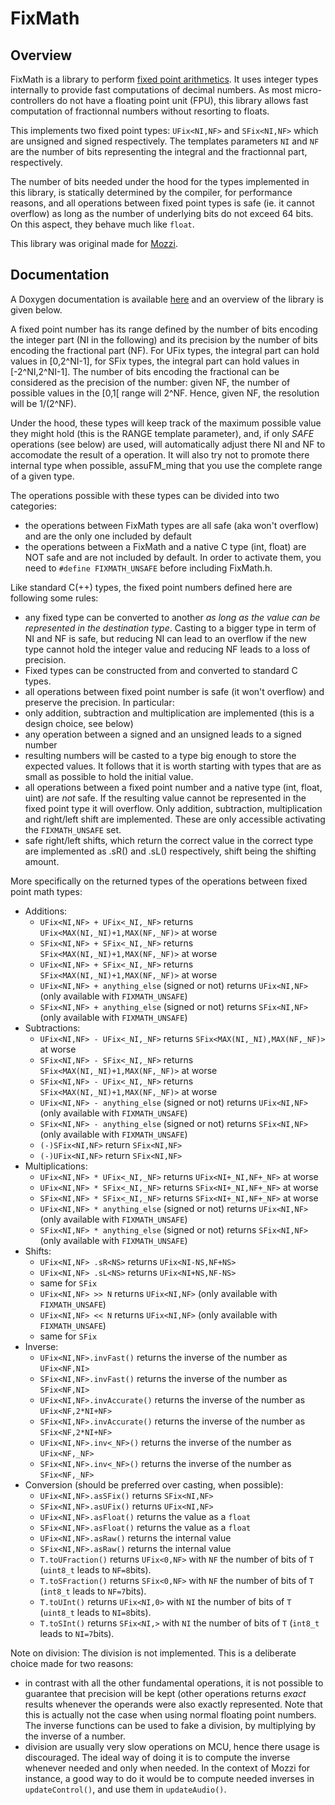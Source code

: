 # FixMath

## Overview

FixMath is a library to perform [fixed point arithmetics](https://en.wikipedia.org/wiki/Fixed-point_arithmetic). It uses integer types internally to provide fast computations of decimal numbers. As most micro-controllers do not have a floating point unit (FPU), this library allows fast computation of fractionnal numbers without resorting to floats.

This implements two fixed point types: `UFix<NI,NF>` and `SFix<NI,NF>` which are unsigned and signed respectively. The templates parameters `NI` and `NF` are the number of bits representing the integral and the fractionnal part, respectively.

The number of bits needed under the hood for the types implemented in this library, is statically determined by the compiler, for performance reasons, and all operations between fixed point types is safe (ie. it cannot overflow) as long as the number of underlying bits do not exceed 64 bits. On this aspect, they behave much like `float`.

This library was original made for [Mozzi](https://sensorium.github.io/Mozzi/).



## Documentation

A Doxygen documentation is available [here](https://tomcombriat.github.io/FixMath/docs/html/) and an overview of the library is given below.

A fixed point number has its range defined by the number of bits encoding the integer part (NI 
in the following) and its precision by the number of bits encoding the fractional part (NF). For UFix types, the integral part can hold values in [0,2^NI-1], for SFix types, the integral part can hold values in [-2^NI,2^NI-1]. The number of bits encoding the fractional can be considered as the precision of the number: given NF, the number of possible values in the  [0,1[ range will 2^NF. Hence, given NF, the resolution will be 1/(2^NF).

Under the hood, these types will keep track of the maximum possible value they might hold (this is the RANGE template parameter), and, if only *SAFE* operations (see below) are used, will automatically adjust there NI and NF to accomodate the result of a operation. It will also try not to promote there internal type when possible, assuFM_ming that you use the complete range of a given type.

The operations possible with these types can be divided into two categories:
- the operations between FixMath types are all safe (aka won't overflow) and are the only one included by default
- the operations between a FixMath and a native C type (int, float) are NOT safe and are not included by default. In order to activate them, you need to `#define FIXMATH_UNSAFE` before including FixMath.h.


Like standard C(++) types, the fixed point numbers defined here are following some rules:
- any fixed type can be converted to another *as long as the value can be represented in the destination type*. Casting to a bigger type in term of NI and NF is safe, but reducing NI can lead to an overflow if the new type cannot hold the integer value and reducing NF leads to a loss of precision.
- Fixed types can be constructed from and converted to standard C types.
- all operations between fixed point number is safe (it won't overflow) and preserve the precision. In particular:
- only addition, subtraction and multiplication are implemented (this is a design choice, see below)
- any operation between a signed and an unsigned leads to a signed number
- resulting numbers will be casted to a type big enough to store the expected values. It follows that it is worth starting with types that are as small as possible to hold the initial value.
- all operations between a fixed point number and a native type (int, float, uint) are *not* safe. If the resulting value cannot be represented in the fixed point type it will overflow. Only addition, subtraction, multiplication and right/left shift are implemented. These are only accessible activating the `FIXMATH_UNSAFE` set.
- safe right/left shifts, which return the correct value in the correct type are implemented as .sR<shift>() and .sL<shift>() respectively, shift being the shifting amount.

More specifically on the returned types of the operations between fixed point math types:
 - Additions:
   - `UFix<NI,NF> + UFix<_NI,_NF>` returns `UFix<MAX(NI,_NI)+1,MAX(NF,_NF)>` at worse
   - `SFix<NI,NF> + SFix<_NI,_NF>` returns `SFix<MAX(NI,_NI)+1,MAX(NF,_NF)>` at worse
   - `UFix<NI,NF> + SFix<_NI,_NF>` returns `SFix<MAX(NI,_NI)+1,MAX(NF,_NF)>` at worse
   - `UFix<NI,NF> + anything_else` (signed or not) returns `UFix<NI,NF>` (only available with `FIXMATH_UNSAFE`)
   - `SFix<NI,NF> + anything_else` (signed or not) returns `SFix<NI,NF>` (only available with `FIXMATH_UNSAFE`)
 - Subtractions:
   - `UFix<NI,NF> - UFix<_NI,_NF>` returns `SFix<MAX(NI,_NI),MAX(NF,_NF)>` at worse
   - `SFix<NI,NF> - SFix<_NI,_NF>` returns `SFix<MAX(NI,_NI)+1,MAX(NF,_NF)>` at worse
   - `SFix<NI,NF> - UFix<_NI,_NF>` returns `SFix<MAX(NI,_NI)+1,MAX(NF,_NF)>` at worse
   - `UFix<NI,NF> - anything_else` (signed or not) returns `UFix<NI,NF>` (only available with `FIXMATH_UNSAFE`)
   - `SFix<NI,NF> - anything_else` (signed or not) returns `SFix<NI,NF>` (only available with `FIXMATH_UNSAFE`)
   - `(-)SFix<NI,NF>` return `SFix<NI,NF>`
   - `(-)UFix<NI,NF>` return `SFix<NI,NF>`
 - Multiplications:
   - `UFix<NI,NF> * UFix<_NI,_NF>` returns `UFix<NI+_NI,NF+_NF>` at worse
   - `UFix<NI,NF> * SFix<_NI,_NF>` returns `SFix<NI+_NI,NF+_NF>` at worse
   - `SFix<NI,NF> * SFix<_NI,_NF>` returns `SFix<NI+_NI,NF+_NF>` at worse
   - `UFix<NI,NF> * anything_else` (signed or not) returns `UFix<NI,NF>` (only available with `FIXMATH_UNSAFE`)
   - `SFix<NI,NF> * anything_else` (signed or not) returns `SFix<NI,NF>` (only available with `FIXMATH_UNSAFE`)
 - Shifts:
   - `UFix<NI,NF> .sR<NS>` returns `UFix<NI-NS,NF+NS>`
   - `UFix<NI,NF> .sL<NS>` returns `UFix<NI+NS,NF-NS>`
   - same for `SFix`
   - `UFix<NI,NF> >> N` returns `UFix<NI,NF>` (only available with `FIXMATH_UNSAFE`)
   - `UFix<NI,NF> << N` returns `UFix<NI,NF>` (only available with `FIXMATH_UNSAFE`)
   - same for `SFix`
 - Inverse:
   - `UFix<NI,NF>.invFast()` returns the inverse of the number as `UFix<NF,NI>`
   - `SFix<NI,NF>.invFast()` returns the inverse of the number as `SFix<NF,NI>`
   - `UFix<NI,NF>.invAccurate()` returns the inverse of the number as `UFix<NF,2*NI+NF>`
   - `SFix<NI,NF>.invAccurate()` returns the inverse of the number as `SFix<NF,2*NI+NF>`
   - `UFix<NI,NF>.inv<_NF>()` returns the inverse of the number as `UFix<NF,_NF>`
   - `SFix<NI,NF>.inv<_NF>()` returns the inverse of the number as `SFix<NF,_NF>`
 - Conversion (should be preferred over casting, when possible):
   - `UFix<NI,NF>.asSFix()` returns `SFix<NI,NF>`
   - `SFix<NI,NF>.asUFix()` returns `UFix<NI,NF>`
   - `UFix<NI,NF>.asFloat()` returns the value as a `float`
   - `SFix<NI,NF>.asFloat()` returns the value as a `float`
   - `UFix<NI,NF>.asRaw()` returns the internal value
   - `SFix<NI,NF>.asRaw()` returns the internal value
   - `T.toUFraction()` returns `UFix<0,NF>` with `NF` the number of bits of `T` (`uint8_t` leads to `NF=8`bits).
   - `T.toSFraction()` returns `SFix<0,NF>` with `NF` the number of bits of `T` (`int8_t` leads to `NF=7`bits).
   - `T.toUInt()` returns `UFix<NI,0>` with `NI` the number of bits of `T` (`uint8_t` leads to `NI=8`bits).
   - `T.toSInt()` returns `SFix<NI,>` with `NI` the number of bits of `T` (`int8_t` leads to `NI=7`bits).   

Note on division:
The division is not implemented. This is a deliberate choice made for two reasons:
 - in contrast with all the other fundamental operations, it is not possible to guarantee that precision will be kept (other operations returns *exact* results whenever the operands were also exactly represented. Note that this is actually not the case when using normal floating point numbers. The inverse functions can be used to fake a division, by multiplying by the inverse of a number.
 - division are usually very slow operations on MCU, hence there usage is discouraged. The ideal way of doing it is to compute the inverse whenever needed and only when needed. In the context of Mozzi for instance, a good way to do it would be to compute needed inverses in `updateControl()`, and use them in `updateAudio()`.

